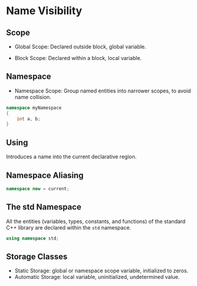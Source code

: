 # Name Visibility

## Scope

- Global  Scope: Declared outside block, global variable.

- Block Scope: Declared within a block, local variable.

## Namespace

- Namespace Scope: Group named entities into narrower scopes, to avoid name collision.

```c++
namespace myNamespace
{
	int a, b;
}
```

  ## Using

Introduces a name into the current declarative region.

## Namespace Aliasing

```c++
namespace new = current;
```

## The std Namespace

All the entities (variables, types, constants, and functions) of the standard C++ library are declared within the `std` namespace.

```c++
using namespace std;
```

## Storage Classes

- Static Storage: global or namespace scope variable, initialized to zeros.
- Automatic Storage: local variable, uninitialized, undetermined value.
